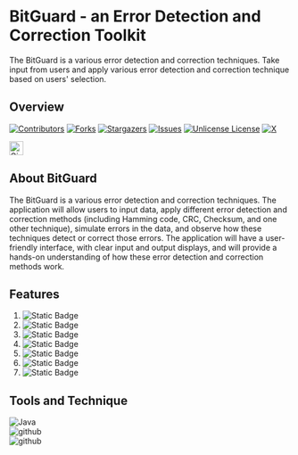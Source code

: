 # BitGuard - an Error Detection and Correction Toolkit
The BitGuard is a various error detection and correction techniques. Take input from users and apply various error detection and correction technique based on users' selection.

## Overview
<!-- PROJECT SHIELDS -->
[![Contributors][contributors-shield]][contributors-url]
[![Forks][forks-shield]][forks-url]
[![Stargazers][stars-shield]][stars-url]
[![Issues][issues-shield]][issues-url]
[![Unlicense License][license-shield]][license-url]
[![X][x-shield]][x-url]

[//]: # (Version)
<!-- Another Version is start V1.7.1 -->
<div>
  <img src="https://img.shields.io/badge/Version-1.7.1-blue?logo=Git&logoColor=green" height="25" alt="GiHub Version"> <br>

###
</div>


## About BitGuard
The BitGuard is a various error detection and correction techniques. The application will allow users to input data, apply different error detection and correction methods (including Hamming code, CRC, Checksum, and one other technique), simulate errors in the data, and observe how these techniques detect or correct those errors. The application will have a user-friendly interface, with clear input and output displays, and will provide a hands-on understanding of how these error detection and correction methods work.

## Features
1. ![Static Badge](https://img.shields.io/badge/Home-90%25-cb410b)
2. ![Static Badge](https://img.shields.io/badge/Hamming_Code-90%25-4a5d23)
3. ![Static Badge](https://img.shields.io/badge/CRC-50%25-blue)
4. ![Static Badge](https://img.shields.io/badge/ChecksUm-75%25-800080)
5. ![Static Badge](https://img.shields.io/badge/Stuff_DeStuff-90%25-008000)
6. ![Static Badge](https://img.shields.io/badge/Manual-90%25-126180 )
7. ![Static Badge](https://img.shields.io/badge/About_Us-90%25-7f1734)


## Tools and Technique

![Java][java-shield] </br>
![github][github-shield] </br>
![github][xml-shield] </br>






<!-- MARKDOWN LINKS & IMAGES -->

[//]: # (Shields)
[contributors-shield]: https://img.shields.io/github/contributors/nazmul-1117/BitGuard-an-Error-Detection-and-Correction-Toolkit?style=flat&for-the-badge&color=blue&labelColor=gray&logo=github


[forks-shield]: https://img.shields.io/github/forks/nazmul-1117/BitGuard-an-Error-Detection-and-Correction-Toolkit?style=flat&for-the-badge&color=red&labelColor=gray&logo=trailforks

[stars-shield]: https://img.shields.io/github/stars/nazmul-1117/BitGuard-an-Error-Detection-and-Correction-Toolkit?style=flat&for-the-badge&color=green&labelColor=gray&logo=asterisk

[issues-shield]: https://img.shields.io/github/issues/nazmul-1117/BitGuard-an-Error-Detection-and-Correction-Toolkit?style=flat&for-the-badge&color=cyan&labelColor=gray&logo=issuu

[license-shield]: https://img.shields.io/github/license/nazmul-1117/BitGuard-an-Error-Detection-and-Correction-Toolkit?style=flat&for-the-badge&color=ff4070&labelColor=gray&logoColor=ff4070&logo=unlicense

[x-shield]: https://img.shields.io/badge/X(Twitter)-@nazmul_1117-orange?logo=x&logoColor=blue




<!-- Markdown the Links -->
[project-url]: https://github.com/nazmul-1117/BitGuard-an-Error-Detection-and-Correction-Toolkit/

[contributors-url]: https://github.com/nazmul-1117/BitGuard-an-Error-Detection-and-Correction-Toolkit/graphs/contributors

[forks-url]: https://github.com/nazmul-1117/BitGuard-an-Error-Detection-and-Correction-Toolkit/forks

[stars-url]: https://github.com/nazmul-1117/BitGuard-an-Error-Detection-and-Correction-Toolkit/stargazers

[issues-url]: https://github.com/nazmul-1117/BitGuard-an-Error-Detection-and-Correction-Toolkit/issues

[license-url]: https://github.com/nazmul-1117/BitGuard-an-Error-Detection-and-Correction-Toolkit/blob/master/LICENSE.txt

[x-url]: https://x.com/nazmul_1117


[//]: # (Another Shield)
[github-shield]: https://img.shields.io/badge/GitHub-expert-e9301c?logo=github&logoColor=black
[java-shield]: https://img.shields.io/badge/Java-intermediate-004027?logo=jameson&logoColor=black
[xml-shield]: https://img.shields.io/badge/FXML-beginner-005FAD?logo=xml&logoColor=yellow